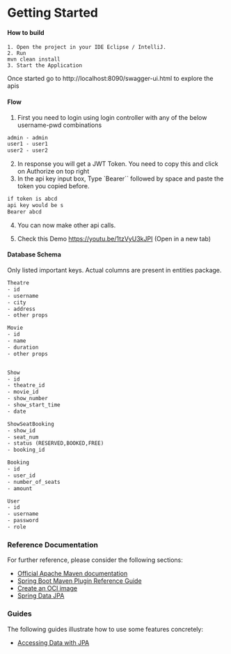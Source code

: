 # Getting Started


#### How to build
```text
1. Open the project in your IDE Eclipse / IntelliJ.
2. Run
mvn clean install
3. Start the Application
```
Once started go to http://localhost:8090/swagger-ui.html to explore the apis

#### Flow
1. First you need to login using login controller with any of the below username-pwd combinations
```dtd
admin - admin
user1 - user1
user2 - user2
```
2. In response you will get a JWT Token. You need to copy this and click on Authorize on top right
3. In the api key input box, Type `Bearer`` followed by space and paste the token you copied before.
```dtd
if token is abcd
api key would be s
Bearer abcd
```

4. You can now make other api calls.

5. Check this Demo https://youtu.be/1tzVyU3kJPI (Open in a new tab)

#### Database Schema

Only listed important keys. Actual columns are present in entities package.

```dtd
Theatre 
- id
- username
- city
- address
- other props

Movie
- id
- name
- duration
- other props


Show
- id
- theatre_id
- movie_id
- show_number
- show_start_time
- date

ShowSeatBooking
- show_id
- seat_num
- status (RESERVED,BOOKED,FREE)
- booking_id

Booking
- id
- user_id
- number_of_seats
- amount

User
- id
- username
- password
- role
```



### Reference Documentation
For further reference, please consider the following sections:

* [Official Apache Maven documentation](https://maven.apache.org/guides/index.html)
* [Spring Boot Maven Plugin Reference Guide](https://docs.spring.io/spring-boot/docs/2.3.0.RELEASE/maven-plugin/reference/html/)
* [Create an OCI image](https://docs.spring.io/spring-boot/docs/2.3.0.RELEASE/maven-plugin/reference/html/#build-image)
* [Spring Data JPA](https://docs.spring.io/spring-boot/docs/2.3.0.RELEASE/reference/htmlsingle/#boot-features-jpa-and-spring-data)

### Guides
The following guides illustrate how to use some features concretely:

* [Accessing Data with JPA](https://spring.io/guides/gs/accessing-data-jpa/)


